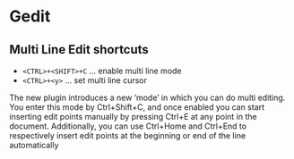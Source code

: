 # Gedit

## Multi Line Edit shortcuts

* `<CTRL>+<SHIFT>+C`  ... enable multi line mode
* `<CTRL>+<y>`        ... set multi line cursor

The new plugin introduces a new ‘mode’ in which you can do multi editing. You enter this mode by Ctrl+Shift+C, and once enabled you can start inserting edit points manually by pressing Ctrl+E at any point in the document. Additionally, you can use Ctrl+Home and Ctrl+End to respectively insert edit points at the beginning or end of the line automatically

